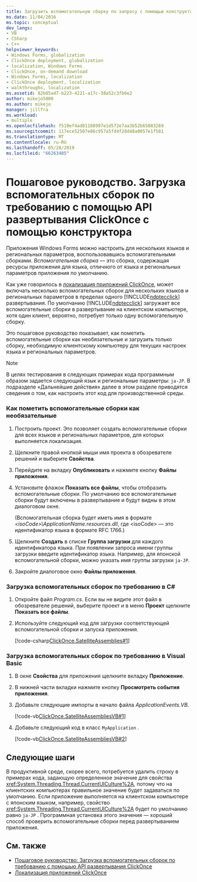 ```yaml
---
title: Загрузить вспомогательную сборку по запросу с помощью конструктора ClickOnce
ms.date: 11/04/2016
ms.topic: conceptual
dev_langs:
- VB
- CSharp
- C++
helpviewer_keywords:
- Windows Forms, globalization
- ClickOnce deployment, globalization
- localization, Windows Forms
- ClickOnce, on-demand download
- Windows Forms, localization
- ClickOnce deployment, localization
- walkthroughs, localization
ms.assetid: 82b85a47-b223-4221-a17c-38a52c3fb6e2
author: mikejo5000
ms.author: mikejo
manager: jillfra
ms.workload:
- multiple
ms.openlocfilehash: f510ef4ad81188997e1d572e7aa3b52b65883269
ms.sourcegitcommit: 117ece52507e86c957a5fd4f28d48a0057e1f581
ms.translationtype: MT
ms.contentlocale: ru-RU
ms.lasthandoff: 05/28/2019
ms.locfileid: "66263405"
---
```

# <a name="walkthrough-download-satellite-assemblies-on-demand-with-the-clickonce-deployment-api-using-the-designer"></a>Пошаговое руководство. Загрузка вспомогательных сборок по требованию с помощью API развертывания ClickOnce с помощью конструктора
Приложения Windows Forms можно настроить для нескольких языков и региональных параметров, воспользовавшись вспомогательными сборками. *Вспомогательная сборка* — это сборка, содержащая ресурсы приложения для языка, отличного от языка и региональных параметров приложения по умолчанию.

 Как уже говорилось в [локализация приложений ClickOnce](../deployment/localizing-clickonce-applications.md), может включать несколько вспомогательных сборок для нескольких языков и региональных параметров в пределах одного [!INCLUDE[ndptecclick](../deployment/includes/ndptecclick_md.md)] развертывания. По умолчанию [!INCLUDE[ndptecclick](../deployment/includes/ndptecclick_md.md)] загружает все вспомогательные сборки в развертывание на клиентском компьютере, хотя один клиент, вероятно, потребует только одну вспомогательную сборку.

 Это пошаговое руководство показывает, как пометить вспомогательные сборки как необязательные и загрузить только сборку, необходимую клиентскому компьютеру для текущих настроек языка и региональных параметров.

> [!NOTE]
> В целях тестирования в следующих примерах кода программным образом задается следующий язык и региональные параметры: `ja-JP`. В подразделе «Дальнейшие действия» далее в этом разделе приводятся сведения о том, как настроить этот код для производственной среды.

### <a name="to-mark-satellite-assemblies-as-optional"></a>Как пометить вспомогательные сборки как необязательные

1. Построить проект. Это позволяет создать вспомогательные сборки для всех языков и региональных параметров, для которых выполняется локализация.

2. Щелкните правой кнопкой мыши имя проекта в обозревателе решений и выберите **Свойства**.

3. Перейдите на вкладку **Опубликовать** и нажмите кнопку **Файлы приложения**.

4. Установите флажок **Показать все файлы**, чтобы отобразить вспомогательные сборки. По умолчанию все вспомогательные сборки будут включены в развертывание и будут видны в этом диалоговом окне.

     (Вспомогательная сборка будет иметь имя в формате *\<isoCode>\ApplicationName.resources.dll*, где \<isoCode> — это идентификатор языка в формате RFC 1766.)

5. Щелкните **Создать** в списке **Группа загрузки** для каждого идентификатора языка. При появлении запроса имени группы загрузки введите идентификатор языка. Например, для японской вспомогательной сборки, можно указать имя группы загрузки `ja-JP`.

6. Закройте диалоговое окно **Файлы приложения**.

### <a name="to-download-satellite-assemblies-on-demand-in-c"></a>Загрузка вспомогательных сборок по требованию в C\#

1. Откройте файл *Program.cs*. Если вы не видите этот файл в обозревателе решений, выберите проект и в меню **Проект** щелкните **Показать все файлы**.

2. Используйте следующий код для загрузки соответствующей вспомогательной сборки и запуска приложения.

     [!code-csharp[ClickOnce.SatelliteAssemblies#1](../deployment/codesnippet/CSharp/walkthrough-downloading-satellite-assemblies-on-demand-with-the-clickonce-deployment-api-using-the-designer_1.cs)]

### <a name="to-download-satellite-assemblies-on-demand-in-visual-basic"></a>Загрузка вспомогательных сборок по требованию в Visual Basic

1. В окне **Свойства** для приложения щелкните вкладку **Приложение**.

2. В нижней части вкладки нажмите кнопку **Просмотреть события приложения**.

3. Добавьте следующие импорты в начало файла *ApplicationEvents.VB*.

     [!code-vb[ClickOnce.SatelliteAssembliesVB#1](../deployment/codesnippet/VisualBasic/walkthrough-downloading-satellite-assemblies-on-demand-with-the-clickonce-deployment-api-using-the-designer_2.vb)]

4. Добавьте следующий код в класс `MyApplication` .

     [!code-vb[ClickOnce.SatelliteAssembliesVB#2](../deployment/codesnippet/VisualBasic/walkthrough-downloading-satellite-assemblies-on-demand-with-the-clickonce-deployment-api-using-the-designer_3.vb)]

## <a name="next-steps"></a>Следующие шаги
 В продуктивной среде, скорее всего, потребуется удалить строку в примерах кода, задающую определенное значение для свойства <xref:System.Threading.Thread.CurrentUICulture%2A>, потому что на клиентских компьютерах правильное значение будет задаваться по умолчанию. Если приложение выполняется на клиентском компьютере с японским языком, например, свойство <xref:System.Threading.Thread.CurrentUICulture%2A> будет по умолчанию равно `ja-JP` . Программная установка этого значения — хороший способ проверить вспомогательные сборки перед развертыванием приложения.

## <a name="see-also"></a>См. также
- [Пошаговое руководство: Загрузка вспомогательных сборок по требованию с помощью API развертывания ClickOnce](../deployment/walkthrough-downloading-satellite-assemblies-on-demand-with-the-clickonce-deployment-api.md)
- [Локализация приложений ClickOnce](../deployment/localizing-clickonce-applications.md)

